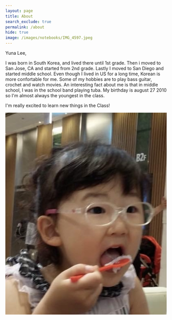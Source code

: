 ```yaml
---
layout: page
title: About
search_exclude: true
permalink: /about
hide: true
image: /images/notebooks/IMG_4597.jpeg
---
```


Yuna Lee, 

I was born in South Korea, and lived there until 1st grade. Then i moved to San Jose, CA and started from 2nd grade. Lastly I moved to San Diego and started middle school. Even though I lived in US for a long time, Korean is more confortable for me. Some of my hobbies are to play bass guitar, crochet and watch movies. An interesting fact about me is that in middle school, I was in the school band playing tuba. My birthday is august 27 2010 so I'm almost always the youngest in the class.

I'm really excited to learn new things in the Class!


<body>
<img src="images/notebooks/IMG_4597.jpeg" alt="Description of image">
</body>
